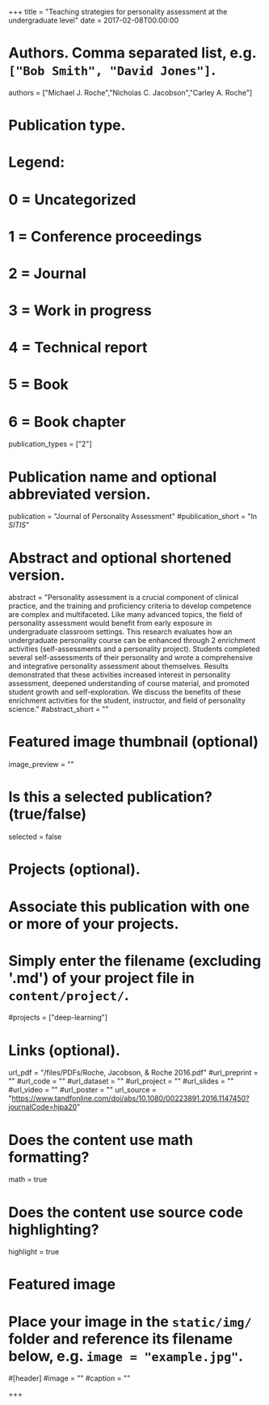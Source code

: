 +++
title = "Teaching strategies for personality assessment at the undergraduate level"
date = 2017-02-08T00:00:00

# Authors. Comma separated list, e.g. `["Bob Smith", "David Jones"]`.
authors = ["Michael J. Roche","Nicholas C. Jacobson","Carley A. Roche"]

# Publication type.
# Legend:
# 0 = Uncategorized
# 1 = Conference proceedings
# 2 = Journal
# 3 = Work in progress
# 4 = Technical report
# 5 = Book
# 6 = Book chapter
publication_types = ["2"]

# Publication name and optional abbreviated version.
publication = "Journal of Personality Assessment"
#publication_short = "In *SITIS*"

# Abstract and optional shortened version.
abstract = "Personality assessment is a crucial component of clinical practice, and the training and proficiency criteria to develop competence are complex and multifaceted. Like many advanced topics, the field of personality assessment would benefit from early exposure in undergraduate classroom settings. This research evaluates how an undergraduate personality course can be enhanced through 2 enrichment activities (self-assessments and a personality project). Students completed several self-assessments of their personality and wrote a comprehensive and integrative personality assessment about themselves. Results demonstrated that these activities increased interest in personality assessment, deepened understanding of course material, and promoted student growth and self-exploration. We discuss the benefits of these enrichment activities for the student, instructor, and field of personality science."
#abstract_short = ""

# Featured image thumbnail (optional)
image_preview = ""

# Is this a selected publication? (true/false)
selected = false

# Projects (optional).
#   Associate this publication with one or more of your projects.
#   Simply enter the filename (excluding '.md') of your project file in `content/project/`.
#projects = ["deep-learning"]

# Links (optional).
url_pdf = "/files/PDFs/Roche, Jacobson, & Roche 2016.pdf"
#url_preprint = ""
#url_code = ""
#url_dataset = ""
#url_project = ""
#url_slides = ""
#url_video = ""
#url_poster = ""
url_source = "https://www.tandfonline.com/doi/abs/10.1080/00223891.2016.1147450?journalCode=hjpa20"

# Does the content use math formatting?
math = true

# Does the content use source code highlighting?
highlight = true

# Featured image
# Place your image in the `static/img/` folder and reference its filename below, e.g. `image = "example.jpg"`.
#[header]
#image = ""
#caption = ""

+++
